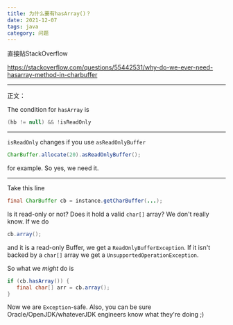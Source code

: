 ```yaml
---
title: 为什么要有hasArray()？
date: 2021-12-07
tags: java
category: 问题
---
```


直接贴StackOverflow  

<https://stackoverflow.com/questions/55442531/why-do-we-ever-need-hasarray-method-in-charbuffer>

----

正文：

The condition for `hasArray` is  
  
```java  
(hb != null) && !isReadOnly
```

------

`isReadOnly` changes if you use `asReadOnlyBuffer`

```java  
CharBuffer.allocate(20).asReadOnlyBuffer();
```

for example.
So yes, we need it.

------

Take this line

```java  
final CharBuffer cb = instance.getCharBuffer(...);
```

Is it read-only or not? Does it hold a valid `char[]` array? We don't really know. If we do

```java  
cb.array();
```

and it is a read-only Buffer, we get a `ReadOnlyBufferException`.
If it isn't backed by a `char[]` array we get a `UnsupportedOperationException`.

So what we *might* do is

```java  
if (cb.hasArray()) {
   final char[] arr = cb.array();
}
```

Now we are `Exception`-safe.
Also, you can be sure Oracle/OpenJDK/whateverJDK engineers know what they're doing ;)

